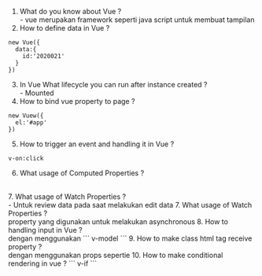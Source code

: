 1. What do you know about Vue ?
<br /> - vue merupakan framework seperti java script untuk membuat tampilan
2. How to define data in Vue ?
```
new Vue({
  data:{
    id:'2020021'
  }
})
```
3. In Vue What lifecycle you can run after instance created ?
<br /> - Mounted
4. How to bind vue property to page ? 
```
new Vuew({
  el:'#app'
})
```
5. How to trigger an event and handling it in Vue ? 
```
v-on:click
```
6. What usage of Computed Properties ?  
<br />
7. What usage of Watch Properties ?
<br /> - Untuk review data pada saat melakukan edit data
7. What usage of Watch Properties ?
<br /> property yang digunakan untuk melakukan asynchronous 
8. How to handling input in Vue ?
<br / >dengan menggunakan 
```
v-model
```
9. How to make class html tag receive property ?
<br />dengan menggunakan props sepertie
10. How to make conditional rendering in vue ?
```
v-if
```
